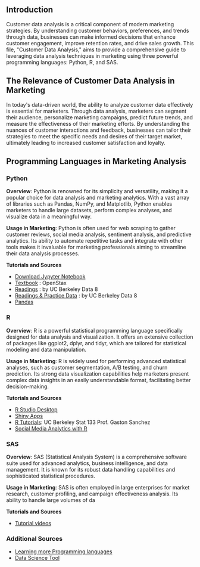 
## Introduction

Customer data analysis is a critical component of modern marketing strategies. By understanding customer behaviors, preferences, and trends through data, businesses can make informed decisions that enhance customer engagement, improve retention rates, and drive sales growth. This file, "Customer Data Analysis," aims to provide a comprehensive guide to leveraging data analysis techniques in marketing using three powerful programming languages: Python, R, and SAS.

## The Relevance of Customer Data Analysis in Marketing

In today's data-driven world, the ability to analyze customer data effectively is essential for marketers. Through data analysis, marketers can segment their audience, personalize marketing campaigns, predict future trends, and measure the effectiveness of their marketing efforts. By understanding the nuances of customer interactions and feedback, businesses can tailor their strategies to meet the specific needs and desires of their target market, ultimately leading to increased customer satisfaction and loyalty.

## Programming Languages in Marketing Analysis

### Python

**Overview**: Python is renowned for its simplicity and versatility, making it a popular choice for data analysis and marketing analytics. With a vast array of libraries such as Pandas, NumPy, and Matplotlib, Python enables marketers to handle large datasets, perform complex analyses, and visualize data in a meaningful way.

**Usage in Marketing**: Python is often used for web scraping to gather customer reviews, social media analysis, sentiment analysis, and predictive analytics. Its ability to automate repetitive tasks and integrate with other tools makes it invaluable for marketing professionals aiming to streamline their data analysis processes.

**Tutorials and Sources**

-  [Download Jypyter Notebook](https://jupyter.org/)
-  [Textbook](https://assets.openstax.org/oscms-prodcms/media/documents/Introduction_to_Python_Programming_-_WEB.pdf) : OpenStax
-  [Readings](https://inferentialthinking.com/chapters/01/what-is-data-science.html) : by UC Berkeley Data 8 
-  [Readings & Practice Data](https://github.com/data-8) : by UC Berkeley Data 8
-  [Pandas](https://github.com/jvns/pandas-cookbook)



### R

**Overview**: R is a powerful statistical programming language specifically designed for data analysis and visualization. It offers an extensive collection of packages like ggplot2, dplyr, and tidyr, which are tailored for statistical modeling and data manipulation.

**Usage in Marketing**: R is widely used for performing advanced statistical analyses, such as customer segmentation, A/B testing, and churn prediction. Its strong data visualization capabilities help marketers present complex data insights in an easily understandable format, facilitating better decision-making.

**Tutorials and Sources**

-  [R Studio Desktop](https://posit.co/download/rstudio-desktop/)
-  [Shiny Apps](https://www.shinyapps.io/)
-  [R Tutorials](https://github.com/gastonstat/stat133?tab=readme-ov-file): UC Berkeley Stat 133 Prof. Gaston Sanchez
-  [Social Media Analytics with R](https://github.com/dipanjanS/learning-social-media-analytics-with-r) 


### SAS

**Overview**: SAS (Statistical Analysis System) is a comprehensive software suite used for advanced analytics, business intelligence, and data management. It is known for its robust data handling capabilities and sophisticated statistical procedures.

**Usage in Marketing**: SAS is often employed in large enterprises for market research, customer profiling, and campaign effectiveness analysis. Its ability to handle large volumes of da

**Tutorials and Sources**

-  [Tutorial videos](https://youtube.com/playlist?list=PLVV6eZFA22QwrXd6nSDU18E6XgXSMOs87&si=Nr-YnESHGLAwOKoX)



### Additional Sources

- [Learning more Programming languages](https://www.codedex.io/home) 
- [Data Science Tool](https://github.com/academic/awesome-datascience)